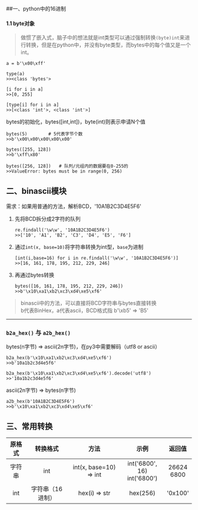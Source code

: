 


##一、python中的16进制

#### 1.1 byte对象
>做惯了嵌入式，脑子中的想法就是int类型可以通过强制转换`(byte)int`来进行转换，但是在python中，并没有byte类型，而bytes中的每个值又是一个int。

```
a = b'\x00\xff'

type(a)
>><class 'bytes'>

[i for i in a]
>>[0, 255]

[type[i] for i in a]
>>[<class 'int'>, <class 'int'>]
``` 
bytes的初始化，bytes([int,int])，byte(int)则表示申请N个值

```
bytes(5) 		# 5代表字节个数
>>b'\x00\x00\x00\x00\x00'

bytes([255, 128]) 
>>b'\xff\x80'

bytes([256, 128])	# 队列/元组内的数据要在0-255的
>>ValueError: bytes must be in range(0, 256)
```

## 二、binascii模块

需求：如果用普通的方法，解析BCD，'10A1B2C3D4E5F6'

1. 先将BCD拆分成2字符的队列

	```
	re.findall('\w\w', '10A1B2C3D4E5F6')
	>>['10', 'A1', 'B2', 'C3', 'D4', 'E5', 'F6']
	```
2. 通过`int(x, base=10)`将字符串转换为int型，`base`为进制
	
	```
	[int(i,base=16) for i in re.findall('\w\w', '10A1B2C3D4E5F6')]
	>>[16, 161, 178, 195, 212, 229, 246]
	```
3. 再通过bytes转换
	
	```
	bytes([16, 161, 178, 195, 212, 229, 246])
	>>b'\x10\xa1\xb2\xc3\xd4\xe5\xf6'
	```

>binascii中的方法，可以直接将BCD字符串与bytes直接转换<br>b代表BinHex，a代表ascii，BCD格式指 b'\xb5' => 'B5'

---

### `b2a_hex()` 与 `a2b_hex()`
bytes(n字节) => ascii(2n字节)，在py3中需要解码（utf8 or ascii）

```
b2a_hex(b'\x10\xa1\xb2\xc3\xd4\xe5\xf6')
>>b'10a1b2c3d4e5f6'

b2a_hex(b'\x10\xa1\xb2\xc3\xd4\xe5\xf6').decode('utf8')
>>'10a1b2c3d4e5f6'
```

ascii(2n字节) => bytes(n字节)

```
a2b_hex(b'10A1B2C3D4E5F6')
>>b'\x10\xa1\xb2\xc3\xd4\xe5\xf6'
```

## 三、常用转换

|原格式|转换格式|方法|示例|返回值|
|:---:|:---:|:---:|:---:|:---:|
|字符串|int|int(x, base=10) => int|int('6800', 16)<br>int('6800')|26624<br>6800|
|int|字符串（16进制）|hex(i) => str|hex(256)|'0x100'|
